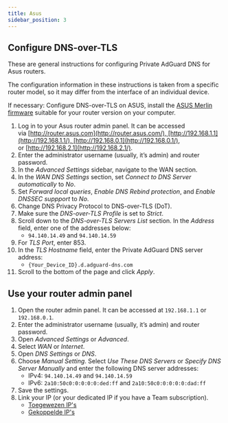```yaml
---
title: Asus
sidebar_position: 3
---
```


## Configure DNS-over-TLS

These are general instructions for configuring Private AdGuard DNS for Asus routers.

The configuration information in these instructions is taken from a specific router model, so it may differ from the interface of an individual device.

If necessary: Configure DNS-over-TLS on ASUS, install the [ASUS Merlin firmware](https://www.asuswrt-merlin.net/download) suitable for your router version on your computer.

1. Log in to your Asus router admin panel. It can be accessed via [http://router.asus.com](http://router.asus.com/), [http://192.168.1.1](http://192.168.1.1/), [http://192.168.0.1](http://192.168.0.1/), or [http://192.168.2.1](http://192.168.2.1/).
2. Enter the administrator username (usually, it’s admin) and router password.
3. In the _Advanced Settings_ sidebar, navigate to the WAN section.
4. In the _WAN DNS Settings_ section, set _Connect to DNS Server automatically_ to _No_.
5. Set _Forward local queries_, _Enable DNS Rebind protection_, and _Enable DNSSEC suppport_ to _No_.
6. Change DNS Privacy Protocol to DNS-over-TLS (DoT).
7. Make sure the _DNS-over-TLS Profile_ is set to _Strict_.
8. Scroll down to the _DNS-over-TLS Servers List_ section. In the _Address_ field, enter one of the addresses below:
    - `94.140.14.49` and `94.140.14.59`
9. For _TLS Port_, enter 853.
10. In the _TLS Hostname_ field, enter the Private AdGuard DNS server address:
     - `{Your_Device_ID}.d.adguard-dns.com`
11. Scroll to the bottom of the page and click _Apply_.

## Use your router admin panel

1. Open the router admin panel. It can be accessed at `192.168.1.1` or `192.168.0.1`.
2. Enter the administrator username (usually, it’s admin) and router password.
3. Open _Advanced Settings_ or _Advanced_.
4. Select _WAN_ or _Internet_.
5. Open _DNS Settings_ or _DNS_.
6. Choose _Manual Setting_. Select _Use These DNS Servers_ or _Specify DNS Server Manually_ and enter the following DNS server addresses:
    - IPv4: `94.140.14.49` and `94.140.14.59`
    - IPv6: `2a10:50c0:0:0:0:0:ded:ff` and `2a10:50c0:0:0:0:0:dad:ff`
7. Save the settings.
8. Link your IP (or your dedicated IP if you have a Team subscription).
    - [Toegewezen IP's](/private-dns/connect-devices/other-options/dedicated-ip.md)
    - [Gekoppelde IP's](/private-dns/connect-devices/other-options/linked-ip.md)
